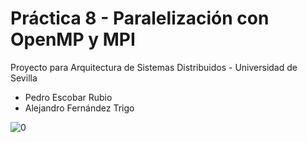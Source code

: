 # Práctica 8 - Paralelización con OpenMP y MPI
Proyecto para Arquitectura de Sistemas Distribuidos - Universidad de Sevilla

* Pedro Escobar Rubio
* Alejandro Fernández Trigo

![0](https://github.com/ETSIIWorkgroup/Proyecto_PGPI/blob/main/Im%C3%A1genes/0.jpg)